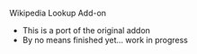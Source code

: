 Wikipedia Lookup Add-on

* This is a port of the original addon
* By no means finished yet... work in progress

